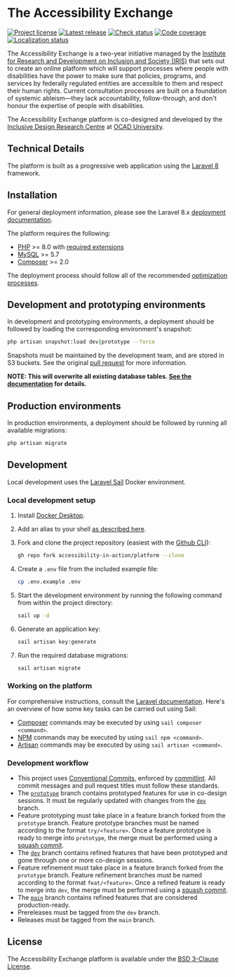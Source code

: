 # The Accessibility Exchange

[![Project license](https://badgen.net/github/license/accessibility-in-action/platform)](https://github.com/accessibility-in-action/platform/releases/latest)
[![Latest release](https://badgen.net/github/release/accessibility-in-action/platform)](https://github.com/accessibility-in-action/platform/releases/latest)
[![Check status](https://badgen.net/github/checks/accessibility-in-action/platform/dev)](https://github.com/accessibility-in-action/platform/releases/latest)
[![Code coverage](https://badgen.net/codecov/c/github/accessibility-in-action/platform)](https://codecov.io/gh/accessibility-in-action/platform/)
[![Localization status](https://badges.crowdin.net/accessibility-in-action/localized.svg)](https://crowdin.com/project/accessibility-in-action)

The Accessibility Exchange is a two-year initiative managed by the
[Institute for Research and Development on Inclusion and Society (IRIS)](https://irisinstitute.ca/) that sets out to
create an online platform which will support processes where people with disabilities have the power to make sure that policies,
programs, and services by federally regulated entities are accessible to them and respect their human rights. Current
consultation processes are built on a foundation of systemic ableism—they lack accountability, follow-through, and don't
honour the expertise of people with disabilities.

The Accessibility Exchange platform is co-designed and developed by the [Inclusive Design Research Centre](https://idrc.ocadu.ca/)
at [OCAD University](https://ocadu.ca).

## Technical Details

The platform is built as a progressive web application using the [Laravel 8](https://laravel.com/docs/8.x) framework.

## Installation

For general deployment information, please see the Laravel 8.x [deployment documentation](https://laravel.com/docs/8.x/deployment).

The platform requires the following:

- [PHP](https://www.php.net/supported-versions.php) >= 8.0 with [required extensions](https://laravel.com/docs/8.x/deployment#server-requirements)
- [MySQL](https://dev.mysql.com/downloads/) >= 5.7
- [Composer](https://getcomposer.org) >= 2.0

The deployment process should follow all of the recommended [optimization processes](https://laravel.com/docs/8.x/deployment#optimization).

## Development and prototyping environments

In development and prototyping environments, a deployment should be followed by loading the corresponding environment's snapshot:

```bash
php artisan snapshot:load dev|prototype --force
```

Snapshots must be maintained by the development team, and are stored in S3 buckets. See the original [pull request](https://github.com/accessibility-in-action/platform/pull/101)
for more information.

**NOTE: This will overwrite all existing database tables. [See the documentation](https://github.com/spatie/laravel-db-snapshots)
for details.**

## Production environments

In production environments, a deployment should be followed by running all available migrations:

```bash
php artisan migrate
```

## Development

Local development uses the [Laravel Sail](https://laravel.com/docs/8.x/sail) Docker environment.

### Local development setup

1. Install [Docker Desktop](https://www.docker.com/products/docker-desktop).
2. Add an alias to your shell [as described here](https://laravel.com/docs/8.x/sail#configuring-a-bash-alias).
3. Fork and clone the project repository (easiest with the [Github CLI](https://cli.github.com/)):

   ```bash
   gh repo fork accessibility-in-action/platform --clone
   ```

4. Create a `.env` file from the included example file:

   ```bash
   cp .env.example .env
   ```

5. Start the development environment by running the following command from within the project directory:

   ```bash
   sail up -d
   ```

6. Generate an application key:

   ```bash
   sail artisan key:generate
   ```

7. Run the required database migrations:

    ```bash
   sail artisan migrate
   ```

### Working on the platform

For comprehensive instructions, consult the [Laravel documentation](https://laravel.com/docs/8.x). Here's an overview
of how some key tasks can be carried out using Sail:

- [Composer](https://getcomposer.org) commands may be executed by using `sail composer <command>`.
- [NPM](https://docs.npmjs.com/cli/v7) commands may be executed by using `sail npm <command>`.
- [Artisan](https://laravel.com/docs/8.x/artisan) commands may be executed by using `sail artisan <command>`.

### Development workflow

- This project uses [Conventional Commits](https://www.conventionalcommits.org/en/v1.0.0/), enforced by [commitlint](https://commitlint.js.org/).
All commit messages and pull request titles must follow these standards.
- The [`prototype`](https://github.com/accessibility-in-action/platform/tree/prototype) branch contains
  prototyped features for use in co-design sessions. It must be regularly updated with changes from the [`dev`](https://github.com/accessibility-in-action/platform/tree/dev)
  branch.
- Feature prototyping must take place in a feature branch forked from the `prototype` branch. Feature prototype branches
  must be named according to the format `try/<feature>`. Once a feature prototype is ready to merge into
  `prototype`, the merge must be performed using a [squash commit](https://docs.github.com/en/github/collaborating-with-pull-requests/incorporating-changes-from-a-pull-request/about-pull-request-merges#squash-and-merge-your-pull-request-commits).
- The [`dev`](https://github.com/accessibility-in-action/platform/tree/dev) branch contains refined features
  that have been prototyped and gone through one or more co-design sessions.
- Feature refinement must take place in a feature branch forked from the `prototype` branch. Feature refinement branches
  must be named according to the format `feat/<feature>`. Once a refined feature is ready to merge into `dev`, the
  merge must be performed using a [squash commit](https://docs.github.com/en/github/collaborating-with-pull-requests/incorporating-changes-from-a-pull-request/about-pull-request-merges#squash-and-merge-your-pull-request-commits).
- The [`main`](https://github.com/accessibility-in-action/platform/tree/main) branch contains refined features that
  are considered production-ready.
- Prereleases must be tagged from the `dev` branch.
- Releases must be tagged from the `main` branch.

## License

The Accessibility Exchange platform is available under the [BSD 3-Clause License](https://github.com/accessibility-in-action/platform/blob/main/LICENSE.md).
